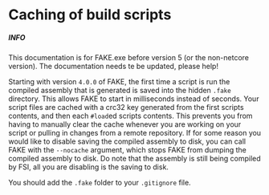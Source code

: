 # Caching of build scripts

<div class="alert alert-info">
    <h5>INFO</h5>
    <p>This documentation is for FAKE.exe before version 5 (or the non-netcore version). The documentation needs te be updated, please help!</p>
</div>

Starting with version `4.0.0` of FAKE, the first time a script is run the
compiled assembly that is generated is saved into the hidden `.fake` directory. This
allows FAKE to start in milliseconds instead of seconds. Your script files are
cached with a crc32 key generated from the first scripts contents, and then each
`#load`ed scripts contents. This prevents you from having to manually clear the
cache whenever you are working on your script or pulling in changes from a
remote repository. If for some reason you would like to disable saving the
compiled assembly to disk, you can call FAKE with the `--nocache` argument,
which stops FAKE from dumping the compiled assembly to disk. Do note that the
assembly is still being compiled by FSI, all you are disabling is the saving
to disk.

You should add the `.fake` folder to your `.gitignore` file.

